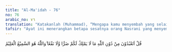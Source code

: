 ```yaml
---
title: "Al-Ma'idah - 76"
no: 76
arabic_no: ٧٦
translation: "Katakanlah (Muhammad), “Mengapa kamu menyembah yang selain Allah, sesuatu yang tidak dapat menimbulkan bencana kepadamu dan tidak (pula) memberi manfaat?” Dan Allah Maha Mendengar, Maha Mengetahui."
tafsir: "Ayat ini menerangkan betapa sesatnya orang Nasrani yang menyembah Almasih. Muhammad mendapat perintah dari Allah supaya menanyakan kepada orang Nasrani, mengapa mereka menyembah selain Allah, sesuatu yang tidak memberi mudarat dan tidak memberi manfaat. Tidakkah mereka mengetahui bahwa orang Yahudi itu memusuhi Almasih dan mereka hendak membinasakannya, sedang Almasih sendiri ternyata tidak sanggup memberi mudarat kepada orang Yahudi dan sahabat Almasih tidak dapat menolongnya. Wajarkah orang yang tidak mempunyai kesanggupan itu dipandang sebagai Tuhan. Tidakkah mereka sendiri bercerita bahwa Yesus ketika dianiaya di atas tiang salib, dia meminta air karena haus dan orang Yahudi hanya memberikannya air cuka yang dituangkan ke lubang hidungnya. (Markus xv. 36: \"Maka datanglah seorang dengan bunga karang yang mencelupkannya ke dalam anggur asam lalu mencucukannya pada sebatang buluh dan memberi Yesus minum dan berkata: \"Baiklah kita tunggu dan melihat apakah Elia datang untuk menurunkan Dia.\" Terdapat juga dalam Matius xxvii. 48, Yohanes xix. 29-30). Tidakkah cerita mereka ini menunjukkan bahwa Yesus itu sangat lemah. Pantaskah orang yang lemah seperti ini dipandang sebagai Tuhan.\n\nSelanjutnya akhir ayat ini memperingatkan orang Nasrani bahwa Allah Maha Mendengar terutama ucapan kekafiran mereka dan Maha Mengetahui kepalsuan yang ada dalam hati mereka."
---
```

قُلْ اَتَعْبُدُوْنَ مِنْ دُوْنِ اللّٰهِ مَا لَا يَمْلِكُ لَكُمْ ضَرًّا وَّلَا نَفْعًا ۗوَاللّٰهُ هُوَ السَّمِيْعُ الْعَلِيْمُ